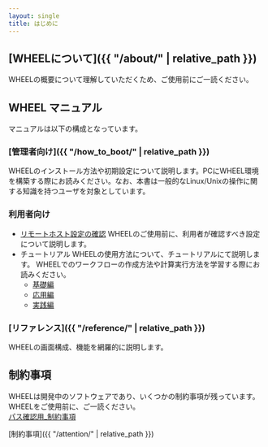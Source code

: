 ```yaml
---
layout: single
title: はじめに
---
```


## [WHEELについて]({{ "/about/" | relative_path }})
WHEELの概要について理解していただくため、ご使用前にご一読ください。

## WHEEL マニュアル
マニュアルは以下の構成となっています。

### [管理者向け]({{ "/how_to_boot/" | relative_path }})
WHEELのインストール方法や初期設定について説明します。PCにWHEEL環境を構築する際にお読みください。なお、本書は一般的なLinux/Unixの操作に関する知識を持つユーザを対象としています。

### 利用者向け
* [リモートホスト設定の確認](#)
WHEELのご使用前に、利用者が確認すべき設定について説明します。
* チュートリアル
WHEELの使用方法について、チュートリアルにて説明します。
WHEELでのワークフローの作成方法や計算実行方法を学習する際にお読みください。
  * [基礎編](/tutorial/1_basic_tutorial/)
  * [応用編](/tutorial/2_advanced_tutorial/)
  * [実践編](/tutorial/3_application_tutorial/)

### [リファレンス]({{ "/reference/" | relative_path }})
WHEELの画面構成、機能を網羅的に説明します。

## 制約事項
WHEELは開発中のソフトウェアであり、いくつかの制約事項が残っています。
WHEELをご使用前に、ご一読ください。  
[パス確認用_制約事項](attention/)


[制約事項]({{ "/attention/" | relative_path }})